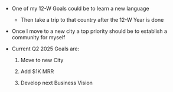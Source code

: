 * One of my 12-W Goals could be to learn a new language
  
	* Then take a trip to that country after the 12-W Year is done
	  
* Once I move to a new city a top priority should be to establish a community for myself
  
* Current Q2 2025 Goals are:
  
	1. Move to new City
	   
	2. Add $1K MRR
	   
	3. Develop next Business Vision